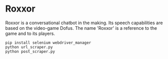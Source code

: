 # Roxxor
Roxxor is a conversational chatbot in the making. Its speech capabilities are based on the video-game Dofus. The name 'Roxxor' is a reference to the game and to its players.

```
pip install selenium webdriver_manager
python url_scraper.py
python post_scraper.py
```
